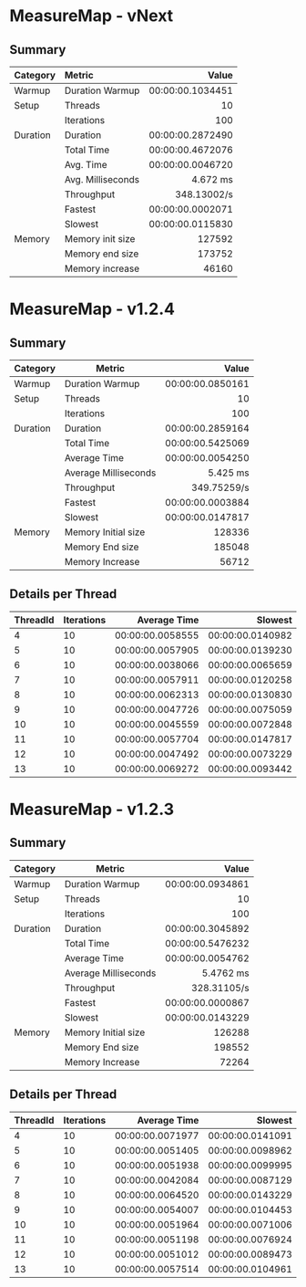 ﻿
# MeasureMap - vNext
## Summary
| Category | Metric            |            Value |
| :------- | :---------------- | ---------------: |
| Warmup   | Duration Warmup   | 00:00:00.1034451 |
| Setup    | Threads           |               10 |
|          | Iterations        |              100 |
| Duration | Duration          | 00:00:00.2872490 |
|          | Total Time        | 00:00:00.4672076 |
|          | Avg. Time         | 00:00:00.0046720 |
|          | Avg. Milliseconds |         4.672 ms |
|          | Throughput        |      348.13002/s |
|          | Fastest           | 00:00:00.0002071 |
|          | Slowest           | 00:00:00.0115830 |
| Memory   | Memory init size  |           127592 |
|          | Memory end size   |           173752 |
|          | Memory increase   |            46160 |


# MeasureMap - v1.2.4
## Summary
| Category | Metric | Value |
| --- | --- | ---: |
| Warmup | Duration Warmup | 00:00:00.0850161 |
| Setup | Threads | 10 |
|  | Iterations | 100 |
| Duration | Duration | 00:00:00.2859164 |
|  | Total Time | 00:00:00.5425069 |
|  | Average Time | 00:00:00.0054250 |
|  | Average Milliseconds | 5.425 ms |
|  | Throughput | 349.75259/s |
|  | Fastest | 00:00:00.0003884 |
|  | Slowest | 00:00:00.0147817 |
| Memory | Memory Initial size | 128336 |
|  | Memory End size | 185048 |
|  | Memory Increase | 56712 |

## Details per Thread
| ThreadId | Iterations | Average Time | Slowest | Fastest | Throughput |
| --- | --- | ---: | ---: | ---: | ---: |
| 4 | 10 | 00:00:00.0058555 | 00:00:00.0140982 | 00:00:00.0014117 | 170.77873/s |
| 5 | 10 | 00:00:00.0057905 | 00:00:00.0139230 | 00:00:00.0018329 | 172.69606/s |
| 6 | 10 | 00:00:00.0038066 | 00:00:00.0065659 | 00:00:00.0012217 | 262.69886/s |
| 7 | 10 | 00:00:00.0057911 | 00:00:00.0120258 | 00:00:00.0013858 | 172.67787/s |
| 8 | 10 | 00:00:00.0062313 | 00:00:00.0130830 | 00:00:00.0038898 | 160.47887/s |
| 9 | 10 | 00:00:00.0047726 | 00:00:00.0075059 | 00:00:00.0003884 | 209.5272/s |
| 10 | 10 | 00:00:00.0045559 | 00:00:00.0072848 | 00:00:00.0005383 | 219.49271/s |
| 11 | 10 | 00:00:00.0057704 | 00:00:00.0147817 | 00:00:00.0017698 | 173.29731/s |
| 12 | 10 | 00:00:00.0047492 | 00:00:00.0073229 | 00:00:00.0011710 | 210.56178/s |
| 13 | 10 | 00:00:00.0069272 | 00:00:00.0093442 | 00:00:00.0043829 | 144.3568/s |


# MeasureMap - v1.2.3
## Summary
| Category | Metric | Value |
| --- | --- | ---: |
| Warmup | Duration Warmup | 00:00:00.0934861 |
| Setup | Threads | 10 |
|  | Iterations | 100 |
| Duration | Duration | 00:00:00.3045892 |
|  | Total Time | 00:00:00.5476232 |
|  | Average Time | 00:00:00.0054762 |
|  | Average Milliseconds | 5.4762 ms |
|  | Throughput | 328.31105/s |
|  | Fastest | 00:00:00.0000867 |
|  | Slowest | 00:00:00.0143229 |
| Memory | Memory Initial size | 126288 |
|  | Memory End size | 198552 |
|  | Memory Increase | 72264 |

## Details per Thread
| ThreadId | Iterations | Average Time | Slowest | Fastest | Throughput |
| --- | --- | ---: | ---: | ---: | ---: |
| 4 | 10 | 00:00:00.0071977 | 00:00:00.0141091 | 00:00:00.0026345 | 138.93231/s |
| 5 | 10 | 00:00:00.0051405 | 00:00:00.0098962 | 00:00:00.0001348 | 194.53058/s |
| 6 | 10 | 00:00:00.0051938 | 00:00:00.0099995 | 00:00:00.0014394 | 192.53689/s |
| 7 | 10 | 00:00:00.0042084 | 00:00:00.0087129 | 00:00:00.0004524 | 237.61774/s |
| 8 | 10 | 00:00:00.0064520 | 00:00:00.0143229 | 00:00:00.0000867 | 154.98926/s |
| 9 | 10 | 00:00:00.0054007 | 00:00:00.0104453 | 00:00:00.0029130 | 185.15981/s |
| 10 | 10 | 00:00:00.0051964 | 00:00:00.0071006 | 00:00:00.0030690 | 192.44092/s |
| 11 | 10 | 00:00:00.0051198 | 00:00:00.0076924 | 00:00:00.0023300 | 195.3186/s |
| 12 | 10 | 00:00:00.0051012 | 00:00:00.0089473 | 00:00:00.0002999 | 196.03077/s |
| 13 | 10 | 00:00:00.0057514 | 00:00:00.0104961 | 00:00:00.0001130 | 173.8689/s |